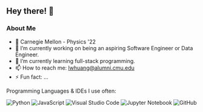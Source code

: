 ## Hey there! 👋

<!--
**lukarh/lukarh** is a ✨ _special_ ✨ repository because its `README.md` (this file) appears on your GitHub profile.
-->

### About Me

- 🏫 Carnegie Mellon - Physics '22
- 🔭 I’m currently working on being an aspiring Software Engineer or Data Engineer.
- 🌱 I’m currently learning full-stack programming.
- 📫 How to reach me: lwhuang@alumni.cmu.edu
- ⚡ Fun fact: ...

Programming Languages & IDEs I use often:

![Python](https://img.shields.io/badge/python-3670A0?style=for-the-badge&logo=python&logoColor=ffdd54) ![JavaScript](https://img.shields.io/badge/javascript-%23323330.svg?style=for-the-badge&logo=javascript&logoColor=%23F7DF1E) ![Visual Studio Code](https://img.shields.io/badge/Visual%20Studio%20Code-0078d7.svg?style=for-the-badge&logo=visual-studio-code&logoColor=white) ![Jupyter Notebook](https://img.shields.io/badge/jupyter-%23FA0F00.svg?style=for-the-badge&logo=jupyter&logoColor=white) ![GitHub](https://img.shields.io/badge/github-%23121011.svg?style=for-the-badge&logo=github&logoColor=white) 

